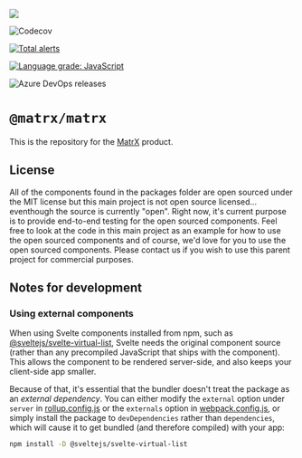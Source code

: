 ![](https://github.com/matrx-transformation/matrx/workflows/Cypress%20tests/badge.svg?style=flat-square)

![Codecov](https://img.shields.io/codecov/c/github/matrx-transformation/matrx?style=for-the-badge)

[![Total alerts](https://img.shields.io/lgtm/alerts/g/matrx-transformation/matrx.svg?logo=lgtm&logoWidth=18&style=for-the-badge)](https://lgtm.com/projects/g/matrx-transformation/matrx/alerts/)

[![Language grade: JavaScript](https://img.shields.io/lgtm/grade/javascript/g/matrx-transformation/matrx.svg?logo=lgtm&logoWidth=18&style=for-the-badge)](https://lgtm.com/projects/g/matrx-transformation/matrx/context:javascript)


![Azure DevOps releases](https://img.shields.io/azure-devops/release/matrx-transformation/eeebab5f-7e66-4a67-bd67-c98a299f2aae/1/1?style=for-the-badge)

# `@matrx/matrx`

This is the repository for the [MatrX](https://matrx.co) product.

## License

All of the components found in the packages folder are open sourced under the MIT license but this main project is not open source licensed... eventhough the source is currently "open". Right now, it's current purpose is to provide end-to-end testing for the open sourced components. Feel free to look at the code in this main project as an example for how to use the open sourced components and of course, we'd love for you to use the open sourced components. Please contact us if you wish to use this parent project for commercial purposes.

## Notes for development

### Using external components

When using Svelte components installed from npm, such as [@sveltejs/svelte-virtual-list](https://github.com/sveltejs/svelte-virtual-list), Svelte needs the original component source (rather than any precompiled JavaScript that ships with the component). This allows the component to be rendered server-side, and also keeps your client-side app smaller.

Because of that, it's essential that the bundler doesn't treat the package as an *external dependency*. You can either modify the `external` option under `server` in [rollup.config.js](rollup.config.js) or the `externals` option in [webpack.config.js](webpack.config.js), or simply install the package to `devDependencies` rather than `dependencies`, which will cause it to get bundled (and therefore compiled) with your app:

```bash
npm install -D @sveltejs/svelte-virtual-list
```


